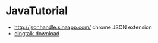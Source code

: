 # JavaTutorial
* http://jsonhandle.sinaapp.com/ chrome JSON extension
* [dingtalk download](https://github.com/codewindy/JavaTutorials/blob/master/common/src/main/java/com/codewindy/common/utils/Test.java)
